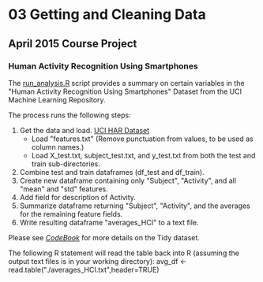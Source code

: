 # 03 Getting and Cleaning Data
## April 2015 Course Project
### Human Activity Recognition Using Smartphones

The [run_analysis.R](https://github.com/michaelpboyle/Proj03GetClean/blob/master/run_analysis.R) script provides a summary on certain variables in
the "Human Activity Recognition Using Smartphones" Dataset from the
UCI Machine Learning Repository.

The process runs the following steps:

1. Get the data and load. [UCI HAR Dataset](https://d396qusza40orc.cloudfront.net/getdata%2Fprojectfiles%2FUCI%20HAR%20Dataset.zip) 
      * Load "features.txt" (Remove punctuation from values, to be used as column names.)
      * Load X_test.txt, subject_test.txt, and y_test.txt from both the test and train sub-directories.
2. Combine test and train dataframes (df_test and df_train).
3. Create new dataframe containing only "Subject", "Activity", and all "mean" and "std" features.
4. Add field for description of Activity.
5. Summarize dataframe returning "Subject", "Activity", and the averages for the remaining feature fields.
6. Write resulting dataframe "averages_HCI" to a text file.

Please see [*CodeBook*](https://github.com/michaelpboyle/Proj03GetClean/blob/master/Codebook.md) for more details on the Tidy dataset.

The following R statement will read the table back into R (assuming the output text files is in your working directory):
avg_df <- read.table("./averages_HCI.txt",header=TRUE)

